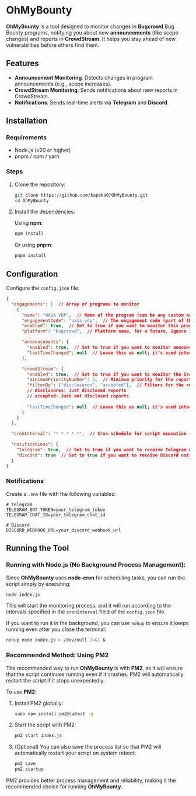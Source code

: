 # OhMyBounty

**OhMyBounty** is a tool designed to monitor changes in **Bugcrowd** Bug Bounty programs, notifying you about new **announcements** (like scope changes) and reports in **CrowdStream**. It helps you stay ahead of new vulnerabilities before others find them.

## Features

- **Announcement Monitoring**: Detects changes in program announcements (e.g., scope increases).
- **CrowdStream Monitoring**: Sends notifications about new reports in CrowdStream.
- **Notifications**: Sends real-time alerts via **Telegram** and **Discord**.

## Installation

### Requirements

- Node.js (v20 or higher)
- pnpm / npm / yarn

### Steps

1. Clone the repository:

    ```bash
    git clone https://github.com/kapeka0/OhMyBounty.git
    cd OhMyBounty
    ```

2. Install the dependencies:

    Using **npm**:

    ```bash
    npm install
    ```

    Or using **pnpm**:

    ```bash
    pnpm install
    ```

## Configuration

Configure the `config.json` file:

```json
{
  "engagements": [  // Array of programs to monitor
    {
      "name": "NASA VDP",  // Name of the program (can be any custom name)
      "engagementCode": "nasa-vdp",  // The engagement code (part of the URL for the program)
      "enabled": true,  // Set to true if you want to monitor this program
      "platform": "bugcrowd",  // Platform name, for a future, ignore it

      "announcements": {
        "enabled": true,  // Set to true if you want to monitor announcements (like scope changes, etc.)
        "lastTimeChanged": null  // Leave this as null; it's used internally to track the last update
      },

      "crowdStream": {
        "enabled": true,  // Set to true if you want to monitor the CrowdStream feed
        "minimumPriorityNumber": 5,  // Minimum priority for the reports to notify about
        "filterBy": ["disclosures", "accepted"],  // Filters for the report status (must have at least one value)
        // disclosures: Just disclosed reports
        // accepted: Just not disclosed reports
        
        "lastTimeChanged": null  // Leave this as null; it's used internally to track the last update
      }
    }
  ],

  "cronInterval": "* * * * *",  // Cron schedule for script execution (this runs every minute by default)

  "notifications": {
    "telegram": true,  // Set to true if you want to receive Telegram notifications
    "discord": true  // Set to true if you want to receive Discord notifications
  }
}
```

### Notifications

Create a `.env` file with the following variables:

```
# Telegram
TELEGRAM_BOT_TOKEN=your_telegram_token
TELEGRAM_CHAT_ID=your_telegram_chat_id

# Discord
DISCORD_WEBHOOK_URL=your_discord_webhook_url
```

## Running the Tool

### Running with Node.js (No Background Process Management):

Since **OhMyBounty** uses **node-cron** for scheduling tasks, you can run the script simply by executing:

```bash
node index.js
```

This will start the monitoring process, and it will run according to the intervals specified in the `cronInterval` field of the `config.json` file.

If you want to run it in the background, you can use `nohup` to ensure it keeps running even after you close the terminal:

```bash
nohup node index.js > /dev/null 2>&1 &
```

### Recommended Method: Using PM2

The recommended way to run **OhMyBounty** is with **PM2**, as it will ensure that the script continues running even if it crashes. PM2 will automatically restart the script if it stops unexpectedly.

To use **PM2**:

1. Install PM2 globally:

    ```bash
    sudo npm install pm2@latest -g
    ```

2. Start the script with PM2:

    ```bash
    pm2 start index.js
    ```

3. (Optional) You can also save the process list so that PM2 will automatically restart your script on system reboot:

    ```bash
    pm2 save
    pm2 startup
    ```

PM2 provides better process management and reliability, making it the recommended choice for running **OhMyBounty**.
 